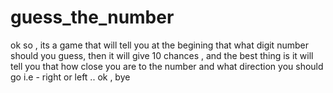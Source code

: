 # guess_the_number
ok so , its a game that will tell you at the begining that what digit number should you guess, then it will give 10 chances , and the best thing is it will tell you that how close you are to the number and what direction you should go i.e - right or left .. ok , bye
